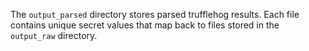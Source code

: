 The `output_parsed` directory stores parsed trufflehog results. Each file contains unique secret values that map back to files stored in the `output_raw` directory.